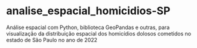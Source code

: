 # analise_espacial_homicidios-SP
Análise espacial com Python, biblioteca GeoPandas e outras, para visualização da distribuição espacial dos homicídios dolosos cometidos no estado de São Paulo no ano de 2022
